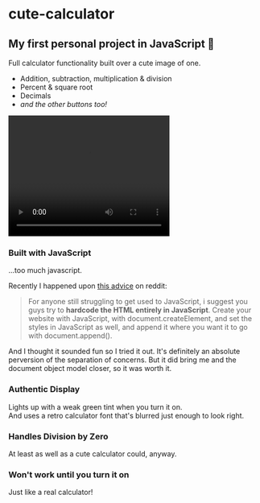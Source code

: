 # cute-calculator
## My first personal project in JavaScript 🙂

Full calculator functionality built over a cute image of one.
- Addition, subtraction, multiplication & division
- Percent & square root
- Decimals
- *and the other buttons too!*

<video width="320" height="240" controls>
  <source src="[cute calculator video](https://user-images.githubusercontent.com/108056058/230880981-71ec1f11-1ddc-45b5-bbc5-fb9264f109b7.mov)" type="video/mov">
</video>

### Built with JavaScript
...too much javascript.

Recently I happened upon [this advice](https://www.reddit.com/r/learnjavascript/comments/l1ylvv/comment/gk2hgu9/?utm_source=share&utm_medium=web2x&context=3) on reddit:
> For anyone still struggling to get used to JavaScript, i suggest you guys try to **hardcode the HTML entirely in JavaScript**.
> Create your website with JavaScript, with document.createElement, and set the styles in JavaScript as well, and append it where you want it to go with document.append().

And I thought it sounded fun so I tried it out. It's definitely an absolute perversion of the separation of concerns. But it did bring me and the document object model closer, so it was worth it.

### Authentic Display
Lights up with a weak green tint when you turn it on.  
And uses a retro calculator font that's blurred just enough to look right.

### Handles Division by Zero
At least as well as a cute calculator could, anyway.

### Won't work until you turn it on
Just like a real calculator!
